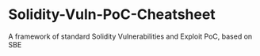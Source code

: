 # Solidity-Vuln-PoC-Cheatsheet
A framework of standard Solidity Vulnerabilities and Exploit PoC, based on SBE
